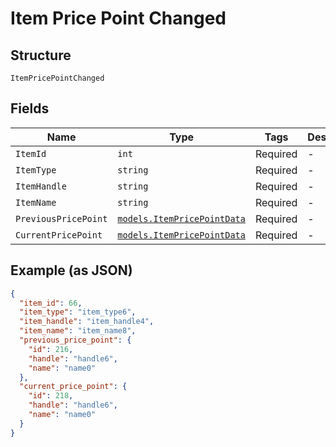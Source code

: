 
# Item Price Point Changed

## Structure

`ItemPricePointChanged`

## Fields

| Name | Type | Tags | Description |
|  --- | --- | --- | --- |
| `ItemId` | `int` | Required | - |
| `ItemType` | `string` | Required | - |
| `ItemHandle` | `string` | Required | - |
| `ItemName` | `string` | Required | - |
| `PreviousPricePoint` | [`models.ItemPricePointData`](../../doc/models/item-price-point-data.md) | Required | - |
| `CurrentPricePoint` | [`models.ItemPricePointData`](../../doc/models/item-price-point-data.md) | Required | - |

## Example (as JSON)

```json
{
  "item_id": 66,
  "item_type": "item_type6",
  "item_handle": "item_handle4",
  "item_name": "item_name8",
  "previous_price_point": {
    "id": 216,
    "handle": "handle6",
    "name": "name0"
  },
  "current_price_point": {
    "id": 218,
    "handle": "handle6",
    "name": "name0"
  }
}
```

